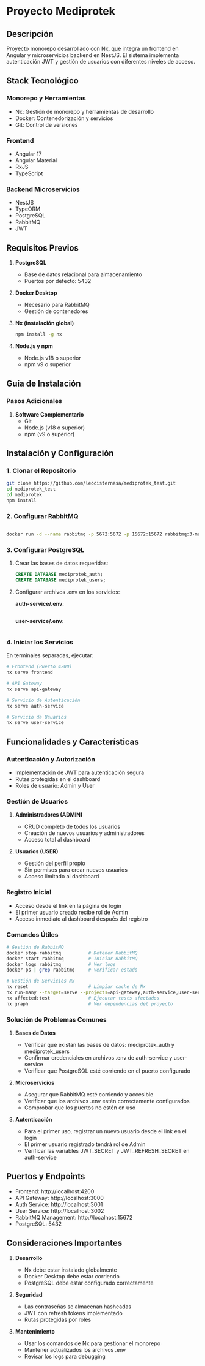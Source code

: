 # Proyecto Mediprotek

## Descripción

Proyecto monorepo desarrollado con Nx, que integra un frontend en Angular y microservicios backend en NestJS. El sistema implementa autenticación JWT y gestión de usuarios con diferentes niveles de acceso.

## Stack Tecnológico

### Monorepo y Herramientas

- Nx: Gestión de monorepo y herramientas de desarrollo
- Docker: Contenedorización y servicios
- Git: Control de versiones

### Frontend

- Angular 17
- Angular Material
- RxJS
- TypeScript

### Backend Microservicios

- NestJS
- TypeORM
- PostgreSQL
- RabbitMQ
- JWT

## Requisitos Previos

1. **PostgreSQL**

   - Base de datos relacional para almacenamiento
   - Puertos por defecto: 5432

2. **Docker Desktop**

   - Necesario para RabbitMQ
   - Gestión de contenedores

3. **Nx (instalación global)**

   ```bash
   npm install -g nx
   ```

4. **Node.js y npm**
   - Node.js v18 o superior
   - npm v9 o superior

## Guía de Instalación

### Pasos Adicionales

1. **Software Complementario**
   - Git
   - Node.js (v18 o superior)
   - npm (v9 o superior)

## Instalación y Configuración

### 1. Clonar el Repositorio

```bash
git clone https://github.com/leocisternasa/mediprotek_test.git
cd mediprotek_test
cd mediprotek
npm install
```

### 2. Configurar RabbitMQ

```bash

docker run -d --name rabbitmq -p 5672:5672 -p 15672:15672 rabbitmq:3-management

```

### 3. Configurar PostgreSQL

1. Crear las bases de datos requeridas:

   ```sql
   CREATE DATABASE mediprotek_auth;
   CREATE DATABASE mediprotek_users;
   ```

2. Configurar archivos .env en los servicios:

   **auth-service/.env**:

   ```va en el archivo auth-service/.env , para comodidad se comparte en el repo

   ```

   **user-service/.env**:

   ```va en el archivo auth-service/.env , para comodidad se comparte en el repo

   ```

### 4. Iniciar los Servicios

En terminales separadas, ejecutar:

```bash
# Frontend (Puerto 4200)
nx serve frontend

# API Gateway
nx serve api-gateway

# Servicio de Autenticación
nx serve auth-service

# Servicio de Usuarios
nx serve user-service
```

## Funcionalidades y Características

### Autenticación y Autorización

- Implementación de JWT para autenticación segura
- Rutas protegidas en el dashboard
- Roles de usuario: Admin y User

### Gestión de Usuarios

1. **Administradores (ADMIN)**

   - CRUD completo de todos los usuarios
   - Creación de nuevos usuarios y administradores
   - Acceso total al dashboard

2. **Usuarios (USER)**
   - Gestión del perfil propio
   - Sin permisos para crear nuevos usuarios
   - Acceso limitado al dashboard

### Registro Inicial

- Acceso desde el link en la página de login
- El primer usuario creado recibe rol de Admin
- Acceso inmediato al dashboard después del registro

### Comandos Útiles

```bash
# Gestión de RabbitMQ
docker stop rabbitmq          # Detener RabbitMQ
docker start rabbitmq         # Iniciar RabbitMQ
docker logs rabbitmq          # Ver logs
docker ps | grep rabbitmq     # Verificar estado

# Gestión de Servicios Nx
nx reset                      # Limpiar cache de Nx
nx run-many --target=serve --projects=api-gateway,auth-service,user-service,frontend  # Iniciar todos los servicios
nx affected:test              # Ejecutar tests afectados
nx graph                      # Ver dependencias del proyecto
```

### Solución de Problemas Comunes

1. **Bases de Datos**

   - Verificar que existan las bases de datos: mediprotek_auth y mediprotek_users
   - Confirmar credenciales en archivos .env de auth-service y user-service
   - Verificar que PostgreSQL esté corriendo en el puerto configurado

2. **Microservicios**

   - Asegurar que RabbitMQ esté corriendo y accesible
   - Verificar que los archivos .env estén correctamente configurados
   - Comprobar que los puertos no estén en uso

3. **Autenticación**
   - Para el primer uso, registrar un nuevo usuario desde el link en el login
   - El primer usuario registrado tendrá rol de Admin
   - Verificar las variables JWT_SECRET y JWT_REFRESH_SECRET en auth-service

## Puertos y Endpoints

- Frontend: http://localhost:4200
- API Gateway: http://localhost:3000
- Auth Service: http://localhost:3001
- User Service: http://localhost:3002
- RabbitMQ Management: http://localhost:15672
- PostgreSQL: 5432

## Consideraciones Importantes

1. **Desarrollo**

   - Nx debe estar instalado globalmente
   - Docker Desktop debe estar corriendo
   - PostgreSQL debe estar configurado correctamente

2. **Seguridad**

   - Las contraseñas se almacenan hasheadas
   - JWT con refresh tokens implementado
   - Rutas protegidas por roles

3. **Mantenimiento**
   - Usar los comandos de Nx para gestionar el monorepo
   - Mantener actualizados los archivos .env
   - Revisar los logs para debugging
